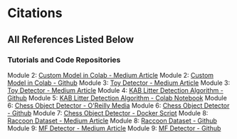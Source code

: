 # Citations

## All References Listed Below

### Tutorials and Code Repositories

Module 2: [Custom Model in Colab - Medium Article](https://towardsdatascience.com/how-to-train-your-own-object-detector-with-tensorflows-object-detector-api-bec72ecfe1d9)
Module 2: [Custom Model in Colab - Github](https://hackernoon.com/object-detection-in-google-colab-with-custom-dataset-5a7bb2b0e97e)
Module 3: [Toy Detector - Medium Article](https://towardsdatascience.com/building-a-toy-detector-with-tensorflow-object-detection-api-63c0fdf2ac95)
Module 3: [Toy Detector - Medium Article](https://github.com/walteryu/Deep-Learning/tree/master/tensorflow_toy_detector)
Module 4: [KAB Litter Detection Algorithm - Github](https://github.com/isaychris/litter-detection-tensorflow)
Module 5: [KAB Litter Detection Algorithm - Colab Notebook](https://github.com/isaychris/litter-detection-tensorflow)
Module 6: [Chess Object Detector - O'Reilly Media](https://www.oreilly.com/ideas/object-detection-with-tensorflow)
Module 6: [Chess Object Detector - Github](https://github.com/wagonhelm/TF_ObjectDetection_API)
Module 7: [Chess Object Detector - Docker Script](https://www.oreilly.com/ideas/object-detection-with-tensorflow)
Module 8: [Raccoon Dataset - Medium Article](https://towardsdatascience.com/how-to-train-your-own-object-detector-with-tensorflows-object-detector-api-bec72ecfe1d9)
Module 8: [Raccoon Dataset - Github](https://github.com/datitran/raccoon_dataset)
Module 9: [MF Detector - Medium Article](https://medium.freecodecamp.org/tracking-the-millenium-falcon-with-tensorflow-c8c86419225e)
Module 9: [MF Detector - Github](https://github.com/bourdakos1/Custom-Object-Detection)

